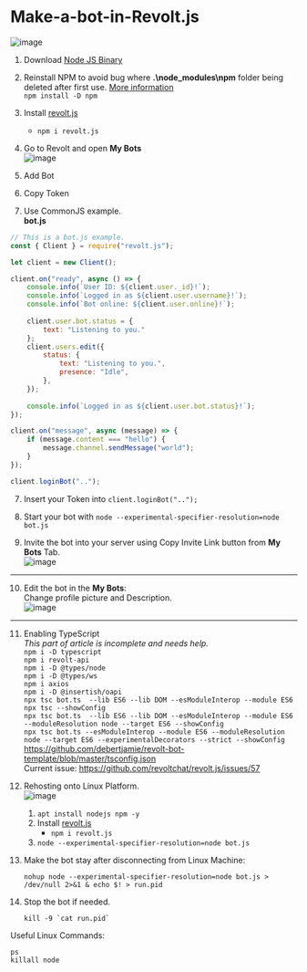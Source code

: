 # Make-a-bot-in-Revolt.js
![image](https://user-images.githubusercontent.com/21064622/204128095-ec382518-2d90-403b-a5ba-cbf7dca6ffeb.png)


1. Download [Node JS Binary](https://nodejs.org/en/download/current/)
1. Reinstall NPM to avoid bug where **.\node_modules\npm** folder being deleted after first use. [More information](https://stackoverflow.com/a/71853469/3789797)   
    `npm install -D npm`  


2. Install [revolt.js](https://www.npmjs.com/package/revolt.js)
   * `npm i revolt.js`
   
3. Go to Revolt and open **My Bots**  
![image](https://user-images.githubusercontent.com/21064622/204127696-9b59e728-abce-4794-a192-541ef21b79f8.png)

4. Add Bot
5. Copy Token 
6. Use CommonJS example.  
  **bot.js**  


```javascript
// This is a bot.js example.
const { Client } = require("revolt.js");

let client = new Client();

client.on("ready", async () => {
	console.info(`User ID: ${client.user._id}!`);
	console.info(`Logged in as ${client.user.username}!`);
	console.info(`Bot online: ${client.user.online}!`);
	
	client.user.bot.status = {
		text: "Listening to you."
	};
	client.users.edit({
		status: {
			text: "Listening to you.",
			presence: "Idle",
		},
	});
	
	console.info(`Logged in as ${client.user.bot.status}!`);
});

client.on("message", async (message) => {
	if (message.content === "hello") {
		message.channel.sendMessage("world");
	}
});

client.loginBot("..");
```

7. Insert your Token into `client.loginBot("..");`

8. Start your bot with `node --experimental-specifier-resolution=node bot.js`

9. Invite the bot into your server using Copy Invite Link button from **My Bots** Tab.  
![image](https://user-images.githubusercontent.com/21064622/204128158-c254b43d-bab6-47a1-b4c8-11918e50813c.png)


---

10. Edit the bot in the **My Bots**:  
    Change profile picture and Description.  
![image](https://user-images.githubusercontent.com/21064622/204127696-9b59e728-abce-4794-a192-541ef21b79f8.png)

---

11. Enabling TypeScript   
    *This part of article is incomplete and needs help.*  
    `npm i -D typescript`  
    `npm i revolt-api`  
    `npm i -D @types/node`  
    `npm i -D @types/ws`  
    `npm i axios`  
    `npm i -D @insertish/oapi`  
    `npx tsc bot.ts  --lib ES6 --lib DOM --esModuleInterop --module ES6`  
    `npx tsc --showConfig`  
    `npx tsc bot.ts  --lib ES6 --lib DOM --esModuleInterop --module ES6 --moduleResolution node --target ES6 --showConfig`  
    `npx tsc bot.ts --esModuleInterop --module ES6 --moduleResolution node --target ES6 --experimentalDecorators --strict --showConfig`  
    https://github.com/debertjamie/revolt-bot-template/blob/master/tsconfig.json  
    Current issue: https://github.com/revoltchat/revolt.js/issues/57    

11. Rehosting onto Linux Platform.  
![image](https://user-images.githubusercontent.com/21064622/204130953-19d5572d-988b-456c-b38a-7ae806b1dfd5.png)  
    1. `apt install nodejs npm -y`  
    2. Install [revolt.js](https://www.npmjs.com/package/revolt.js)
        * `npm i revolt.js`
    3. `node --experimental-specifier-resolution=node bot.js`
12. Make the bot stay after disconnecting from Linux Machine: 
    ```
    nohup node --experimental-specifier-resolution=node bot.js > /dev/null 2>&1 & echo $! > run.pid
    ```
    
13. Stop the bot if needed.
    ```
    kill -9 `cat run.pid`
    ```


Useful Linux Commands:

```
ps
killall node
```
